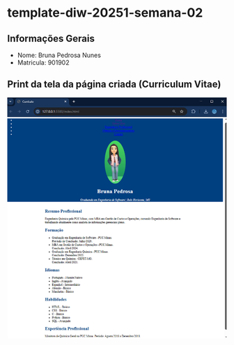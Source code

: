 # template-diw-20251-semana-02

## Informações Gerais
- Nome: Bruna Pedrosa Nunes
- Matricula: 901902

## Print da tela da página criada (Curriculum Vitae)

![Curriculo](public/curriculo.png)
